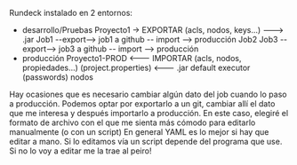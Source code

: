Rundeck instalado en 2 entornos:
- desarrollo/Pruebas
    Proyecto1 -> EXPORTAR (acls, nodos, keys...) ---> .jar
        Job1 --export--> job1 a github -- import --> producción
        Job2
        Job3 --export--> job3 a github -- import --> producción
- producción
    Proyecto1-PROD <--- IMPORTAR (acls, nodos, propiedades...) (project.properties) <--- .jar
        default executor (passwords)
        nodos

Hay ocasiones que es necesario cambiar algún dato del job cuando lo paso a producción.
Podemos optar por exportarlo a un git, cambiar allí el dato que me interesa y después importarlo a producción.
En este caso, elegiré el formato de archivo con el que me sienta más cómodo para editarlo manualmente (o con un script)
En general YAML es lo mejor si hay que editar a mano.
Si lo editamos vía un script depende del programa que use.
Si no lo voy a editar me la trae al peiro!